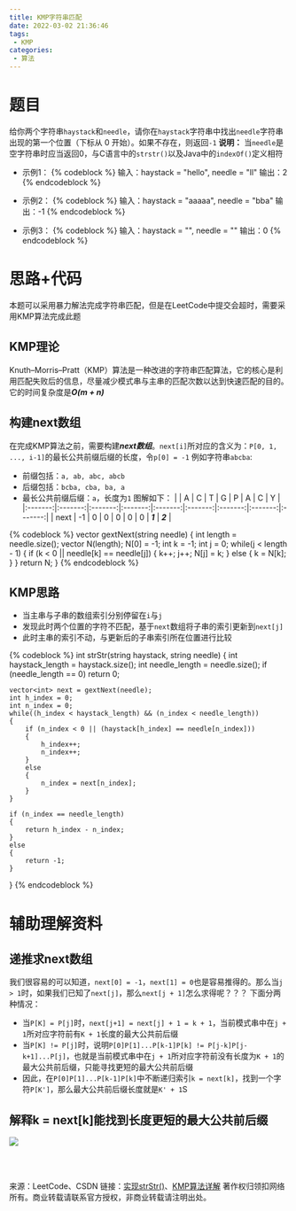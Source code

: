 ```yaml
---
title: KMP字符串匹配
date: 2022-03-02 21:36:46
tags:
 - KMP
categories:
 - 算法
---
```


# 题目
给你两个字符串`haystack`和`needle`，请你在`haystack`字符串中找出`needle`字符串出现的第一个位置（下标从 0 开始）。如果不存在，则返回`-1`
**说明：**
当`needle`是空字符串时应当返回0，与C语言中的`strstr()`以及Java中的`indexOf()`定义相符

- 示例1：
{% codeblock %}
	输入：haystack = "hello", needle = "ll"
	输出：2
{% endcodeblock %}

- 示例2：
{% codeblock %}
	输入：haystack = "aaaaa", needle = "bba"
	输出：-1
{% endcodeblock %}

- 示例3：
{% codeblock %}
	输入：haystack = "", needle = ""
	输出：0
{% endcodeblock %}

# 思路+代码
本题可以采用暴力解法完成字符串匹配，但是在LeetCode中提交会超时，需要采用KMP算法完成此题

## KMP理论
Knuth–Morris–Pratt（KMP）算法是一种改进的字符串匹配算法，它的核心是利用匹配失败后的信息，尽量减少模式串与主串的匹配次数以达到快速匹配的目的。它的时间复杂度是***O(m + n)***

## 构建next数组
在完成KMP算法之前，需要构建***next数组***。`next[i]`所对应的含义为：`P[0, 1, ..., i-1]`的最长公共前缀后缀的长度，令`p[0] = -1`
例如字符串`abcba`:
- 前缀包括：`a, ab, abc, abcb`
- 后缀包括：`bcba, cba, ba, a`
- 最长公共前缀后缀：`a`，长度为`1`
图解如下：
|         |    A    |    C    |    T    |    G    |    P    |    A    |    C    |    Y    |
|:-------:|:-------:|:-------:|:-------:|:-------:|:-------:|:-------:|:-------:|:-------:|
|   next  |   -1    |    0    |    0    |    0    |    0    |    0    | ***1*** | ***2*** |

{% codeblock %}
	vector<int> gextNext(string needle)
    {
        int length = needle.size();
        vector<int> N(length);
        N[0] = -1;
        int k = -1;
        int j = 0;
        while(j < length - 1)
        {
            if (k < 0 || needle[k] == needle[j])
            {
                k++;
                j++;
                N[j] = k;
            }
            else
            {
                k = N[k];
            }
        }
        return N;
    }
{% endcodeblock %}

## KMP思路
- 当主串与子串的数组索引分别停留在`i`与`j`
- 发现此时两个位置的字符不匹配，基于`next`数组将子串的索引更新到`next[j]`
- 此时主串的索引不动，与更新后的子串索引所在位置进行比较

{% codeblock %}
	int strStr(string haystack, string needle) {
    int haystack_length = haystack.size();
    int needle_length = needle.size();
    if (needle_length == 0)
        return 0;

    vector<int> next = gextNext(needle);
    int h_index = 0;
    int n_index = 0;
    while((h_index < haystack_length) && (n_index < needle_length))
    {
        if (n_index < 0 || (haystack[h_index] == needle[n_index]))
        {
            h_index++;
            n_index++;
        }
        else
        {
            n_index = next[n_index];
        }
    }

    if (n_index == needle_length)
    {
        return h_index - n_index;
    }
    else
    {
        return -1;
    }
}
{% endcodeblock %}

# 辅助理解资料

## 递推求next数组
我们很容易的可以知道，`next[0] = -1`，`next[1] = 0`也是容易推得的。那么当`j > 1`时，如果我们已知了`next[j]`，那么`next[j + 1]`怎么求得呢？？？
下面分两种情况：
- 当`P[K] = P[j]`时，`next[j+1] = next[j] + 1 = k + 1`，当前模式串中在`j + 1`所对应字符前有`K + 1`长度的最大公共前后缀
- 当`P[K] != P[j]`时，说明`P[0]P[1]...P[k-1]P[k] != P[j-k]P[j-k+1]...P[j]`，也就是当前模式串中在`j + 1`所对应字符前没有长度为`K + 1`的最大公共前后缀，只能寻找更短的最大公共前后缀
- 因此，在`P[0]P[1]...P[k-1]P[k]`中不断递归索引`k = next[k]`，找到一个字符`P[K']`，那么最大公共前后缀长度就是`K' + 1`S

## 解释k = next[k]能找到长度更短的最大公共前后缀
![](https://cdn.jsdelivr.net/gh/MinghuiJia/CDN-source/KMP_String_Match/KMP1.png)

<br>
<br>


来源：LeetCode、CSDN
链接：[实现strStr()](https://leetcode-cn.com/leetbook/read/array-and-string/cm5e2/)、[KMP算法详解](https://blog.csdn.net/yyzsir/article/details/89462339)
著作权归领扣网络所有。商业转载请联系官方授权，非商业转载请注明出处。
